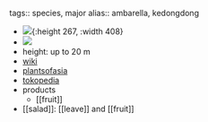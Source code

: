 tags:: species, major
alias:: ambarella, kedongdong

- ![](https://peach-geographical-bat-397.mypinata.cloud/ipfs/Qmb1EQm9qNC3EfPr8XVDTmYsL3pqq2pCiNgQFGYZakDhvH){:height 267, :width 408}
- ![](https://peach-geographical-bat-397.mypinata.cloud/ipfs/QmPFiWtuWrtdDExqKY2dgCFwa89VmoPv42R4erh26FoFQ1)
- height: up to 20 m
- [wiki](https://en.wikipedia.org/wiki/Spondias_dulcis)
- [plantsofasia](http://www.plantsofasia.com/index/spondias_dulcis/0-1265)
- [tokopedia](https://www.tokopedia.com/setosa/terlaris-terlaris-bibit-tanaman-buah-kedongdong-spondias-dulcis?extParam=ivf%3Dfalse%26src%3Dsearch)
- products
	- [[fruit]]
- [[salad]]: [[leave]] and [[fruit]]